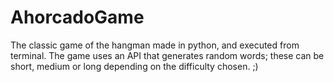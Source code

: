 # AhorcadoGame
The classic game of the hangman made in python, and executed from terminal.
The game uses an API that generates random words; these can be short, medium or long depending on the difficulty chosen. ;)
